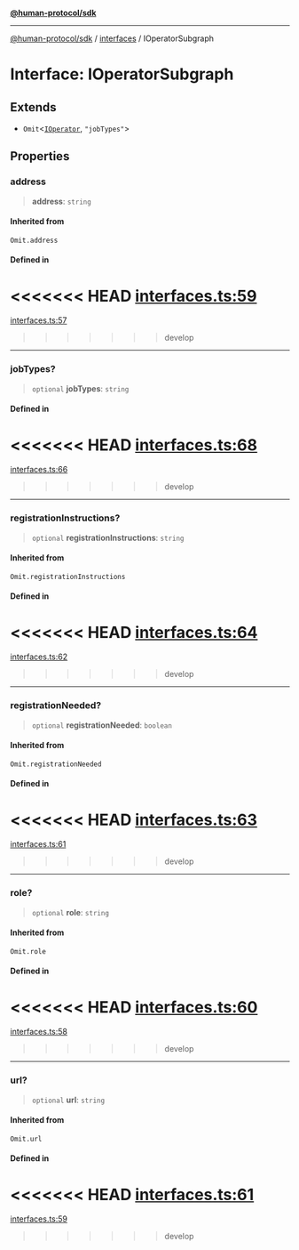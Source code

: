 [**@human-protocol/sdk**](../../README.md)

***

[@human-protocol/sdk](../../modules.md) / [interfaces](../README.md) / IOperatorSubgraph

# Interface: IOperatorSubgraph

## Extends

- `Omit`\<[`IOperator`](IOperator.md), `"jobTypes"`\>

## Properties

### address

> **address**: `string`

#### Inherited from

`Omit.address`

#### Defined in

<<<<<<< HEAD
[interfaces.ts:59](https://github.com/humanprotocol/human-protocol/blob/3ed5fd393b562534f83a6f2f110eb4e3977deb72/packages/sdk/typescript/human-protocol-sdk/src/interfaces.ts#L59)
=======
[interfaces.ts:57](https://github.com/humanprotocol/human-protocol/blob/b190dc1831c2c96fe3d44fd63e915e54011e1ec8/packages/sdk/typescript/human-protocol-sdk/src/interfaces.ts#L57)
>>>>>>> develop

***

### jobTypes?

> `optional` **jobTypes**: `string`

#### Defined in

<<<<<<< HEAD
[interfaces.ts:68](https://github.com/humanprotocol/human-protocol/blob/3ed5fd393b562534f83a6f2f110eb4e3977deb72/packages/sdk/typescript/human-protocol-sdk/src/interfaces.ts#L68)
=======
[interfaces.ts:66](https://github.com/humanprotocol/human-protocol/blob/b190dc1831c2c96fe3d44fd63e915e54011e1ec8/packages/sdk/typescript/human-protocol-sdk/src/interfaces.ts#L66)
>>>>>>> develop

***

### registrationInstructions?

> `optional` **registrationInstructions**: `string`

#### Inherited from

`Omit.registrationInstructions`

#### Defined in

<<<<<<< HEAD
[interfaces.ts:64](https://github.com/humanprotocol/human-protocol/blob/3ed5fd393b562534f83a6f2f110eb4e3977deb72/packages/sdk/typescript/human-protocol-sdk/src/interfaces.ts#L64)
=======
[interfaces.ts:62](https://github.com/humanprotocol/human-protocol/blob/b190dc1831c2c96fe3d44fd63e915e54011e1ec8/packages/sdk/typescript/human-protocol-sdk/src/interfaces.ts#L62)
>>>>>>> develop

***

### registrationNeeded?

> `optional` **registrationNeeded**: `boolean`

#### Inherited from

`Omit.registrationNeeded`

#### Defined in

<<<<<<< HEAD
[interfaces.ts:63](https://github.com/humanprotocol/human-protocol/blob/3ed5fd393b562534f83a6f2f110eb4e3977deb72/packages/sdk/typescript/human-protocol-sdk/src/interfaces.ts#L63)
=======
[interfaces.ts:61](https://github.com/humanprotocol/human-protocol/blob/b190dc1831c2c96fe3d44fd63e915e54011e1ec8/packages/sdk/typescript/human-protocol-sdk/src/interfaces.ts#L61)
>>>>>>> develop

***

### role?

> `optional` **role**: `string`

#### Inherited from

`Omit.role`

#### Defined in

<<<<<<< HEAD
[interfaces.ts:60](https://github.com/humanprotocol/human-protocol/blob/3ed5fd393b562534f83a6f2f110eb4e3977deb72/packages/sdk/typescript/human-protocol-sdk/src/interfaces.ts#L60)
=======
[interfaces.ts:58](https://github.com/humanprotocol/human-protocol/blob/b190dc1831c2c96fe3d44fd63e915e54011e1ec8/packages/sdk/typescript/human-protocol-sdk/src/interfaces.ts#L58)
>>>>>>> develop

***

### url?

> `optional` **url**: `string`

#### Inherited from

`Omit.url`

#### Defined in

<<<<<<< HEAD
[interfaces.ts:61](https://github.com/humanprotocol/human-protocol/blob/3ed5fd393b562534f83a6f2f110eb4e3977deb72/packages/sdk/typescript/human-protocol-sdk/src/interfaces.ts#L61)
=======
[interfaces.ts:59](https://github.com/humanprotocol/human-protocol/blob/b190dc1831c2c96fe3d44fd63e915e54011e1ec8/packages/sdk/typescript/human-protocol-sdk/src/interfaces.ts#L59)
>>>>>>> develop

